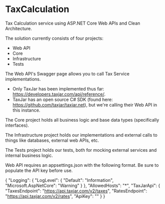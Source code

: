 # TaxCalculation
Tax Calculation service using ASP.NET Core Web APIs and Clean Architecture.

The solution currently consists of four projects:
* Web API
* Core
* Infrastructure
* Tests

The Web API's Swagger page allows you to call Tax Service implementations.

* Only TaxJar has been implemented thus far: https://developers.taxjar.com/api/reference/.
* TaxJar has an open source C# SDK (found here: https://github.com/taxjar/taxjar.net), but we're calling their Web API in this instance.

The Core project holds all business logic and base data types (specifically interfaces).

The Infrastructure project holds our implementations and external calls to things like databases, external web APIs, etc.

The Tests project holds our tests, both for mocking external services and internal business logic.

Web API requires an appsettings.json with the following format. Be sure to populate the API key before use.

{
  "Logging": {
    "LogLevel": {
      "Default": "Information",
      "Microsoft.AspNetCore": "Warning"
    }
  },
  "AllowedHosts": "*",
  "TaxJarApi": {
    "TaxesEndpoint": "https://api.taxjar.com/v2/taxes",
    "RatesEndpoint": "https://api.taxjar.com/v2/rates",
    "ApiKey": ""
  }
}
